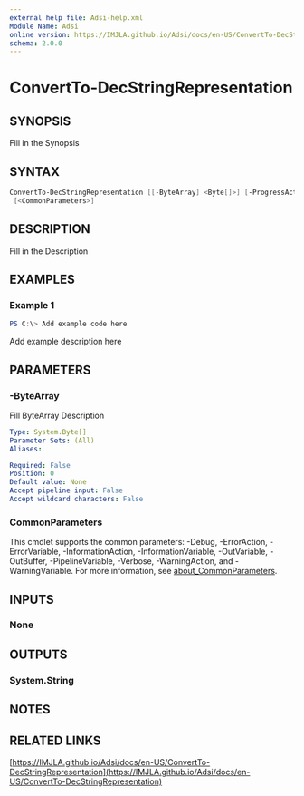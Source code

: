 ```yaml
---
external help file: Adsi-help.xml
Module Name: Adsi
online version: https://IMJLA.github.io/Adsi/docs/en-US/ConvertTo-DecStringRepresentation
schema: 2.0.0
---
```


# ConvertTo-DecStringRepresentation

## SYNOPSIS
Fill in the Synopsis

## SYNTAX

```powershell
ConvertTo-DecStringRepresentation [[-ByteArray] <Byte[]>] [-ProgressAction <ActionPreference>]
 [<CommonParameters>]
```

## DESCRIPTION
Fill in the Description

## EXAMPLES

### Example 1
```powershell
PS C:\> Add example code here
```

Add example description here

## PARAMETERS

### -ByteArray
Fill ByteArray Description

```yaml
Type: System.Byte[]
Parameter Sets: (All)
Aliases:

Required: False
Position: 0
Default value: None
Accept pipeline input: False
Accept wildcard characters: False
```

### CommonParameters
This cmdlet supports the common parameters: -Debug, -ErrorAction, -ErrorVariable, -InformationAction, -InformationVariable, -OutVariable, -OutBuffer, -PipelineVariable, -Verbose, -WarningAction, and -WarningVariable. For more information, see [about_CommonParameters](http://go.microsoft.com/fwlink/?LinkID=113216).

## INPUTS

### None

## OUTPUTS

### System.String

## NOTES

## RELATED LINKS

[https://IMJLA.github.io/Adsi/docs/en-US/ConvertTo-DecStringRepresentation](https://IMJLA.github.io/Adsi/docs/en-US/ConvertTo-DecStringRepresentation)


